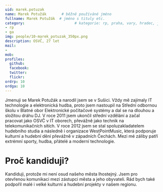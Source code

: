 ```yaml
---
uid: marek.potuzak
name: Marek Potužák       # běžně používáné jméno
fullname: Marek Potužák  # jméno s tituly etc.
category:                       # kategorie: rp, praha, vary, hradec, jmk, senat
- rp
- ga
img: people/10-marek_potuzak_350px.png
description: OSVČ, 27 let
mail:
- 
mob: 
profiles:
  github:
  facebook:
  twitter:
  flickr:
ordrp: 10
ordga: 10
---
```

Jmenuji se Marek Potužák a narodil jsem se v Sušici. Vždy mě zajímaly IT technologie a elektronická hudba, proto jsem nastoupil na Střední odbornou školu v Blatné obor Elektronické počítačové systémy a dal se na dlouhou a složitou dráhu DJ. V roce 2011 jsem ukončil střední vzdělání a začal pracovat jako OSVČ v IT oborech, převážně jako technik na telekomunikačních sítích. V roce 2012 jsem se stal spoluzakladatelem hudebního studia a následně i organizace WestPointMusic, která podporuje kulturní a hudební dění převážně v západních Čechách. Mezi mé záliby patří extrémní sporty, hudba, přátelé a moderní technologie.

# Proč kandiduji?
Kandiduji, protože mi není osud našeho města lhostejný. Jsem pro otevřenou komunikaci mezi zástupci města a jeho obyvateli. Rád bych také podpořil malé i velké kulturní a hudební projekty v našem regionu.
